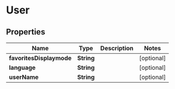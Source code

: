 
# User

## Properties
Name | Type | Description | Notes
------------ | ------------- | ------------- | -------------
**favoritesDisplaymode** | **String** |  |  [optional]
**language** | **String** |  |  [optional]
**userName** | **String** |  |  [optional]



